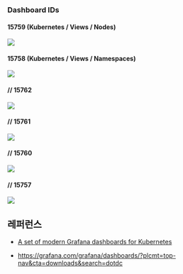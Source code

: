 ### Dashboard IDs ###


#### 15759 (Kubernetes / Views / Nodes) ####
![](https://github.com/gnosia93/eks-on-aws/blob/main/images/grafana-15759.png)


#### 15758 (Kubernetes / Views / Namespaces) ####
![](https://github.com/gnosia93/eks-on-aws/blob/main/images/grafana-15758.png)

#### // 15762 ####
![](https://github.com/gnosia93/eks-on-aws/blob/main/images/grafana-15762.png)

#### // 15761 ####
![](https://github.com/gnosia93/eks-on-aws/blob/main/images/grafana-15761.png)

#### // 15760 ####
![](https://github.com/gnosia93/eks-on-aws/blob/main/images/grafana-15760.png)

#### // 15757 ####
![](https://github.com/gnosia93/eks-on-aws/blob/main/images/grafana-15757.png)

## 레퍼런스 ##

* [A set of modern Grafana dashboards for Kubernetes](https://0xdc.me/blog/a-set-of-modern-grafana-dashboards-for-kubernetes/)

* https://grafana.com/grafana/dashboards/?plcmt=top-nav&cta=downloads&search=dotdc
